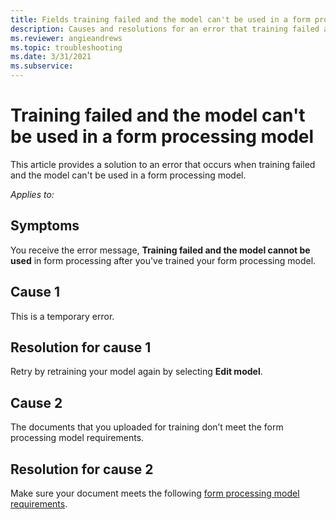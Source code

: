 ```yaml
---
title: Fields training failed and the model can't be used in a form processing model
description: Causes and resolutions for an error that training failed and the model can't be used in a form processing model.
ms.reviewer: angieandrews
ms.topic: troubleshooting
ms.date: 3/31/2021
ms.subservice: 
---
```


# Training failed and the model can't be used in a form processing model

This article provides a solution to an error that occurs when training failed and the model can't be used in a form processing model.

_Applies to:_ &nbsp; <!--Add something here.-->

## Symptoms

You receive the error message, **Training failed and the model cannot be used** in form processing after you've trained your form processing model.

## Cause 1

This is a temporary error.


## Resolution for cause 1

Retry by retraining your model again by selecting **Edit model**.

## Cause 2

The documents that you uploaded for training don’t meet the form processing model requirements.

## Resolution for cause 2

Make sure your document meets the following [form processing model requirements](/ai-builder/form-processing-model-requirements).